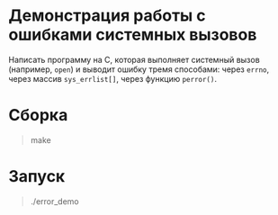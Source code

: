 # Демонстрация работы с ошибками системных вызовов
Написать программу на C, которая выполняет системный вызов (например, `open`) и выводит ошибку тремя способами: через `errno`, через массив `sys_errlist[]`, через функцию `perror()`.

# Сборка
> make

# Запуск
> ./error_demo
